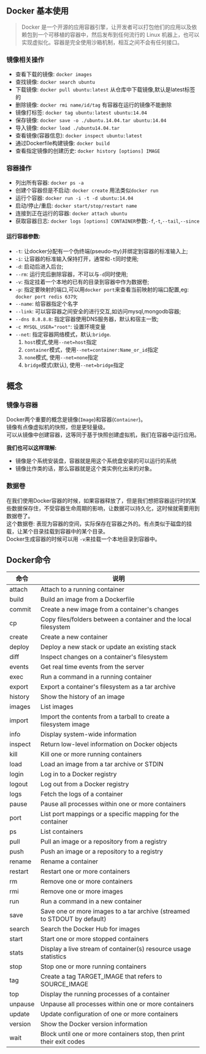 ## Docker 基本使用
> Docker 是一个开源的应用容器引擎，让开发者可以打包他们的应用以及依赖包到一个可移植的容器中，然后发布到任何流行的 Linux 机器上，也可以实现虚拟化。容器是完全使用沙箱机制，相互之间不会有任何接口。

### 镜像相关操作
- 查看下载的镜像: `docker images`
- 查找镜像: `docker search ubuntu`
- 下载镜像: `docker pull ubuntu:latest` 从仓库中下载镜像,默认是latest标签的
- 删除镜像: `docker rmi name/id/tag` 有容器在运行的镜像不能删除
- 镜像打标签: `docker tag ubuntu:latest ubuntu:14.04`
- 保存镜像: `docker save -o ./ubuntu.14.04.tar ubuntu:14.04`
- 导入镜像: `docker load ./ubuntu14.04.tar`
- 查看镜像(容器信息): `docker inspect ubuntu:latest`
- 通过Dockerfile构建镜像: `docker build`
- 查看指定镜像的创建历史: `docker history [options] IMAGE`

### 容器操作
- 列出所有容器: `docker ps -a`
- 创建个容器但是不启动: `docker create` 用法类似`docker run`
- 运行个容器: `docker run -i -t -d ubuntu:14.04`
- 启动/停止/重启: `docker start/stop/restart name`
- 连接到正在运行的容器: `docker attach ubuntu`
- 获取容器日志: `docker logs [options] CONTAINER`参数:`-f`,`-t`,`--tail`,`--since`

#### 运行容器参数:
- `-t`: 让docker分配有一个伪终端(pseudo-tty)并绑定到容器的标准输入上;
- `-i`: 让容器的标准输入保持打开，通常和`-t`同时使用;
- `-d`: 启动后进入后台;
- `--rm`: 运行完后删除容器，不可以与`-d`同时使用;
- `-v`: 指定挂着一个本地的已有的目录到容器中作为数据卷;
- `-p`: 指定要映射的端口,可以用`docker port`来查看当前映射的端口配置,eg: `docker port redis 6379`;
- `--name`: 给容器指定个名字
- `--link`: 可以容容器之间安全的进行交互,如访问mysql,mongodb容器;
- `--dns 8.8.8.8`: 指定容器使用DNS服务器，默认和宿主一致;
- `-c MYSQL_USER="root"`: 设置环境变量
- `--net`: 指定容器网络模式，默认:`bridge`.
    1. `host`模式,使用`--net=host`指定
    2. `container`模式，使用`--net=container:Name_or_id`指定
    3. `none`模式, 使用`--net=none`指定
    4. `bridge`模式(默认), 使用`--net=bridge`指定

## 概念
### 镜像与容器
Docker两个重要的概念是镜像(`Image`)和容器(`Container`)。  
镜像有点像虚拟机的快照，但是更轻量级。  
可以从镜像中创建容器，这等同于基于快照创建虚拟机，我们在容器中运行应用。

**我们也可以这样理解:**  
- 镜像是个系统安装盘，容器就是用这个系统盘安装的可以运行的系统
- 镜像比作类的话，那么容器就是这个类实例化出来的对象。

### 数据卷
在我们使用Docker容器的时候，如果容器释放了，但是我们想把容器运行时的某些数据保存住，不受容器生命周期的影响，让数据可以持久化，这时候就需要用到数据卷了。  
这个数据卷: 表现为容器的空间，实际保存在容器之外的。有点类似于磁盘的挂载，让某个目录挂载到容器中的某个目录。  
Docker生成容器的时候可以用 `-v`来挂载一个本地目录到容器中。

## Docker命令

  命令 | 说明
 ------------ | ------------
  attach  |   Attach to a running container
 build  |    Build an image from a Dockerfile
 commit  |   Create a new image from a container's changes
 cp  |  Copy files/folders between a container and the local filesystem
 create  |   Create a new container
 deploy  |   Deploy a new stack or update an existing stack
 diff  |     Inspect changes on a container's filesystem
 events  |   Get real time events from the server
 exec  |     Run a command in a running container
 export  |   Export a container's filesystem as a tar archive
 history  |  Show the history of an image
 images  |   List images
 import  |   Import the contents from a tarball to create a filesystem image
 info  |     Display system-wide information
 inspect  |  Return low-level information on Docker objects
 kill  |     Kill one or more running containers
 load  |     Load an image from a tar archive or STDIN
 login  |    Log in to a Docker registry
 logout  |   Log out from a Docker registry
 logs  |     Fetch the logs of a container
 pause  |    Pause all processes within one or more containers
 port  |     List port mappings or a specific mapping for the container
 ps  |  List containers
 pull  |     Pull an image or a repository from a registry
 push  |     Push an image or a repository to a registry
 rename  |   Rename a container
 restart  |  Restart one or more containers
 rm  |  Remove one or more containers
 rmi  |      Remove one or more images
 run  |      Run a command in a new container
 save  |     Save one or more images to a tar archive (streamed to STDOUT by default)
 search  |   Search the Docker Hub for images
 start  |    Start one or more stopped containers
 stats  |    Display a live stream of container(s) resource usage statistics
 stop  |     Stop one or more running containers
 tag  |      Create a tag TARGET_IMAGE that refers to SOURCE_IMAGE
 top  |      Display the running processes of a container
 unpause  |  Unpause all processes within one or more containers
 update  |   Update configuration of one or more containers
 version  |  Show the Docker version information
 wait  |     Block until one or more containers stop, then print their exit codes